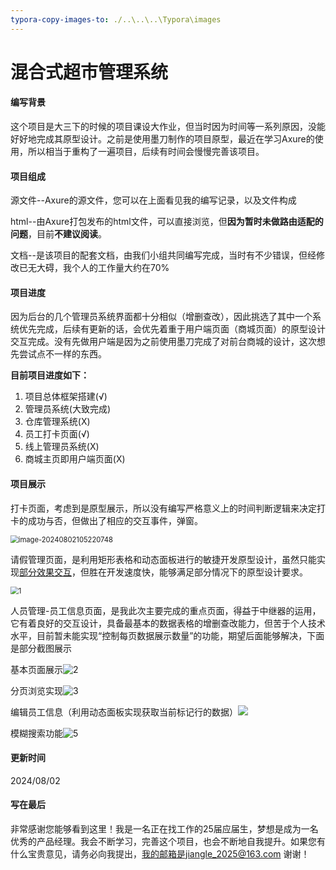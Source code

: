 ```yaml
---
typora-copy-images-to: ./..\..\..\Typora\images
---
```


# 混合式超市管理系统

#### **编写背景**

  这个项目是大三下的时候的项目课设大作业，但当时因为时间等一系列原因，没能好好地完成其原型设计。之前是使用墨刀制作的项目原型，最近在学习Axure的使用，所以相当于重构了一遍项目，后续有时间会慢慢完善该项目。



#### 项目组成

  源文件--Axure的源文件，您可以在上面看见我的编写记录，以及文件构成

  html--由Axure打包发布的html文件，可以直接浏览，但**因为暂时未做路由适配的问题**，目前**不建议阅读**。

  文档--是该项目的配套文档，由我们小组共同编写完成，当时有不少错误，但经修改已无大碍，我个人的工作量大约在70%



#### **项目进度**

因为后台的几个管理员系统界面都十分相似（增删查改），因此挑选了其中一个系统优先完成，后续有更新的话，会优先着重于用户端页面（商城页面）的原型设计交互完成。没有先做用户端是因为之前使用墨刀完成了对前台商城的设计，这次想先尝试点不一样的东西。



**目前项目进度如下：**

1. 项目总体框架搭建(√)
2. 管理员系统(大致完成)
3. 仓库管理系统(X)
4. 员工打卡页面(√)
5. 线上管理员系统(X)
6. 商城主页即用户端页面(X)





#### **项目展示**

  打卡页面，考虑到是原型展示，所以没有编写严格意义上的时间判断逻辑来决定打卡的成功与否，但做出了相应的交互事件，弹窗。

<img src="D:\Typora\images\打卡.png" alt="image-20240802105220748" style="zoom:80%;" />

  请假管理页面，是利用矩形表格和动态面板进行的敏捷开发原型设计，虽然只能实现<u>部分效果交互</u>，但胜在开发速度快，能够满足部分情况下的原型设计要求。

<img src="D:\Typora\images\请假管理.png" alt="1" style="zoom:80%;" />

  人员管理-员工信息页面，是我此次主要完成的重点页面，得益于中继器的运用，它有着良好的交互设计，具备最基本的数据表格的增删查改能力，但苦于个人技术水平，目前暂未能实现“控制每页数据展示数量”的功能，期望后面能够解决，下面是部分截图展示

基本页面展示![2](D:\Typora\images\员工信息.png)

分页浏览实现![3](D:\Typora\images\员工信息-分页.png)

编辑员工信息（利用动态面板实现获取当前标记行的数据）![](D:\Typora\images\员工信息-编辑.png)

模糊搜索功能![5](D:\Typora\images\员工信息-搜索.png)





#### 更新时间

  2024/08/02

#### 写在最后

  非常感谢您能够看到这里！我是一名正在找工作的25届应届生，梦想是成为一名优秀的产品经理。我会不断学习，完善这个项目，也会不断地自我提升。如果您有什么宝贵意见，请务必向我提出，我的邮箱是jiangle_2025@163.com
  谢谢！